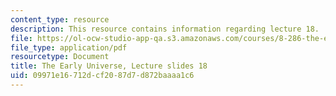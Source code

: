 ```yaml
---
content_type: resource
description: This resource contains information regarding lecture 18.
file: https://ol-ocw-studio-app-qa.s3.amazonaws.com/courses/8-286-the-early-universe-fall-2013/09971e16712dcf2087d7d872baaaa1c6_MIT8_286F13_lec18.pdf
file_type: application/pdf
resourcetype: Document
title: The Early Universe, Lecture slides 18
uid: 09971e16-712d-cf20-87d7-d872baaaa1c6
---
```

